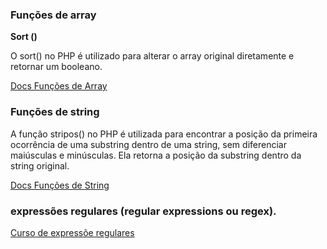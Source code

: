 ### Funções de array 

**Sort ()**

O sort() no PHP é utilizado para alterar o array original diretamente e retornar um booleano.

[Docs Funções de Array](https://www.php.net/manual/en/ref.array.php)

### Funções de string 

A função stripos() no PHP é utilizada para encontrar a posição da primeira ocorrência de uma substring dentro de uma string, sem diferenciar maiúsculas e minúsculas. Ela retorna a posição da substring dentro da string original. 

[Docs Funções de String](https://www.php.net/manual/en/ref.strings.php)

### expressões regulares (regular expressions ou regex).

[Curso de expressõe regulares](https://cursos.alura.com.br/course/expressoes-regulares-buscas-validacoes-substituicoes-textos)